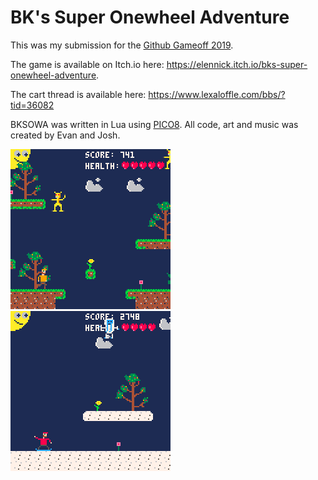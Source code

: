 # BK's Super Onewheel Adventure

This was my submission for the [Github Gameoff 2019](https://itch.io/jam/game-off-2019/rate/525233).

The game is available on Itch.io here: https://elennick.itch.io/bks-super-onewheel-adventure.

The cart thread is available here: https://www.lexaloffle.com/bbs/?tid=36082

BKSOWA was written in Lua using [PICO8](https://www.lexaloffle.com/pico-8.php). All code, art and music was created by Evan and Josh.

![Screenshot 1](https://github.com/elennick/bksowa/blob/master/bksowa_1.gif)   ![Screenshot 2](https://github.com/elennick/bksowa/blob/master/bksowa_2.gif)
